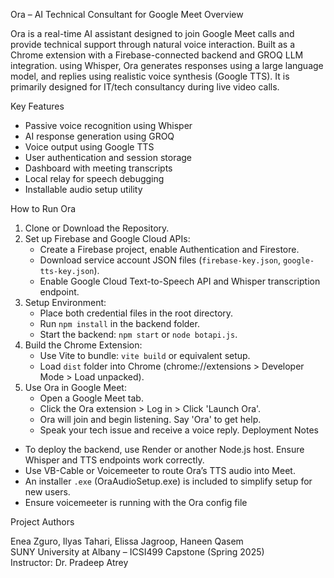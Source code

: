 Ora – AI Technical Consultant for Google Meet
Overview

Ora is a real-time AI assistant designed to join Google Meet calls and provide technical support through natural voice interaction. Built as a Chrome extension with a Firebase-connected backend and GROQ LLM integration. using Whisper, Ora generates responses using a large language model, and replies using realistic voice synthesis (Google TTS). It is primarily designed for IT/tech consultancy during live video calls.

Key Features

- Passive voice recognition using Whisper
- AI response generation using GROQ
- Voice output using Google TTS
- User authentication and session storage
- Dashboard with meeting transcripts
- Local relay for speech debugging
- Installable audio setup utility

How to Run Ora
1. Clone or Download the Repository.
2. Set up Firebase and Google Cloud APIs:
   - Create a Firebase project, enable Authentication and Firestore.
   - Download service account JSON files (`firebase-key.json`, `google-tts-key.json`).
   - Enable Google Cloud Text-to-Speech API and Whisper transcription endpoint.
3. Setup Environment:
   - Place both credential files in the root directory.
   - Run `npm install` in the backend folder.
   - Start the backend: `npm start` or `node botapi.js`.
4. Build the Chrome Extension:
   - Use Vite to bundle: `vite build` or equivalent setup.
   - Load `dist` folder into Chrome (chrome://extensions > Developer Mode > Load unpacked).
5. Use Ora in Google Meet:
   - Open a Google Meet tab.
   - Click the Ora extension > Log in > Click 'Launch Ora'.
   - Ora will join and begin listening. Say 'Ora' to get help.
   - Speak your tech issue and receive a voice reply.
Deployment Notes

- To deploy the backend, use Render or another Node.js host. Ensure Whisper and TTS endpoints work correctly.
- Use VB-Cable or Voicemeeter to route Ora’s TTS audio into Meet.
- An installer `.exe` (OraAudioSetup.exe) is included to simplify setup for new users.
- Ensure voicemeeter is running with the Ora config file

Project Authors

Enea Zguro, Ilyas Tahari, Elissa Jagroop, Haneen Qasem  
SUNY University at Albany – ICSI499 Capstone (Spring 2025)  
Instructor: Dr. Pradeep Atrey
